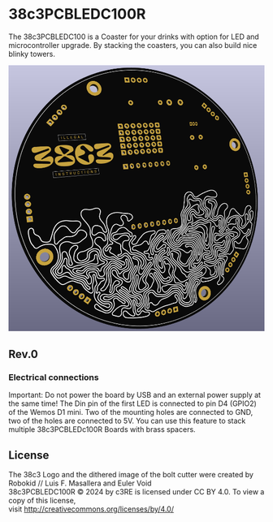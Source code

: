 # 38c3PCBLEDC100R

The 38c3PCBLEDC100 is a Coaster for your drinks with option for LED and microcontroller upgrade. By stacking the coasters, you can also build nice blinky towers.

![rendering of the 38c3PCBLEDC100R](https://github.com/c3re/38c3PCBLEDC100R/blob/master/Rev.0/Media/Bottom.png)

## Rev.0

### Electrical connections

Important: Do not power the board by USB and an external power supply at the same time!
The Din pin of the first LED is connected to pin D4 (GPIO2) of the Wemos D1 mini. Two of the mounting holes are connected to GND, two of the holes are connected to 5V. You can use this feature to stack multiple 38c3PCBLEDc100R Boards with brass spacers.

## License

The 38c3 Logo and the dithered image of the bolt cutter were created by Robokid // Luis F. Masallera and Euler Void   
38c3PCBLEDC100R © 2024 by c3RE is licensed under CC BY 4.0. To view a copy of this license,   
visit http://creativecommons.org/licenses/by/4.0/


